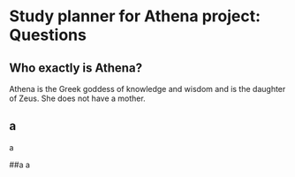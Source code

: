 # Study planner for Athena project: Questions

## Who exactly is Athena?
Athena is the Greek goddess of knowledge and wisdom and is the daughter of Zeus. She does not have a mother.

## a
a

##a
a
